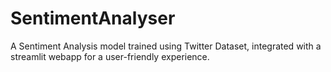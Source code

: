 # SentimentAnalyser
A Sentiment Analysis model trained using Twitter Dataset, integrated with a streamlit webapp for a user-friendly experience.
